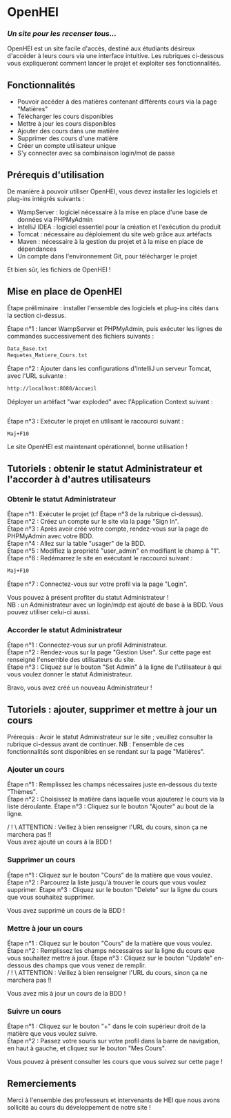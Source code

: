 # OpenHEI
### _Un site pour les recenser tous..._


OpenHEI est un site facile d'accès, destiné aux étudiants désireux d'accéder à leurs cours via une interface intuitive.
Les rubriques ci-dessous vous expliqueront comment lancer le projet et exploiter ses fonctionnalités.
## Fonctionnalités

- Pouvoir accéder à des matières contenant différents cours via la page "Matières"
- Télécharger les cours disponibles
- Mettre à jour les cours disponibles
- Ajouter des cours dans une matière
- Supprimer des cours d'une matière
- Créer un compte utilisateur unique
- S'y connecter avec sa combinaison login/mot de passe

## Prérequis d'utilisation

De manière à pouvoir utiliser OpenHEI, vous devez installer les logiciels et plug-ins intégrés suivants :

- WampServer : logiciel nécessaire à la mise en place d'une base de données via PHPMyAdmin
- IntelliJ IDEA : logiciel essentiel pour la création et l'exécution du produit
- Tomcat : nécessaire au déploiement du site web grâce aux artéfacts
- Maven : nécessaire à la gestion du projet et à la mise en place de dépendances
- Un compte dans l'environnement Git, pour télécharger le projet

Et bien sûr, les fichiers de OpenHEI !

## Mise en place de OpenHEI

Étape préliminaire : installer l'ensemble des logiciels et plug-ins cités dans la section ci-dessus.

Étape n°1 : lancer WampServer et PHPMyAdmin, puis exécuter les lignes de commandes successivement des fichiers suivants :
```sh
Data_Base.txt
Requetes_Matiere_Cours.txt
```

Étape n°2 : Ajouter dans les configurations d'IntelliJ un serveur Tomcat, avec l'URL suivante :
```sh
http://localhost:8080/Accueil
```
Déployer un artéfact "war exploded" avec l'Application Context suivant :
```sh

```

Étape n°3 : Exécuter le projet en utilisant le raccourci suivant :
```sh
Maj+F10
```
Le site OpenHEI est maintenant opérationnel, bonne utilisation !

## Tutoriels : obtenir le statut Administrateur et l'accorder à d'autres utilisateurs

### Obtenir le statut Administrateur
Étape n°1 : Exécuter le projet (cf Étape n°3 de la rubrique ci-dessus).  
Étape n°2 : Créez un compte sur le site via la page "Sign In".  
Étape n°3 : Après avoir créé votre compte, rendez-vous sur la page de PHPMyAdmin avec votre BDD.  
Étape n°4 : Allez sur la table "usager" de la BDD.  
Étape n°5 : Modifiez la propriété "user_admin" en modifiant le champ à "1".  
Étape n°6 : Redémarrez le site en exécutant le raccourci suivant :
```sh
Maj+F10
```
Étape n°7 : Connectez-vous sur votre profil via la page "Login".

Vous pouvez à présent profiter du statut Administrateur !  
NB : un Administrateur avec un login/mdp est ajouté de base à la BDD. Vous pouvez utiliser celui-ci aussi.

### Accorder le statut Administrateur 
Étape n°1 : Connectez-vous sur un profil Administrateur.  
Étape n°2 : Rendez-vous sur la page "Gestion User". Sur cette page est renseigné l'ensemble des utilisateurs du site.  
Étape n°3 : Cliquez sur le bouton "Set Admin" à la ligne de l'utilisateur à qui vous voulez donner le statut Administrateur.  

Bravo, vous avez créé un nouveau Administrateur !
## Tutoriels : ajouter, supprimer et mettre à jour un cours

Prérequis : Avoir le statut Administrateur sur le site ; veuillez consulter la rubrique ci-dessus avant de continuer.
NB : l'ensemble de ces fonctionnalités sont disponibles en se rendant sur la page "Matières".

### Ajouter un cours

Étape n°1 : Remplissez les champs nécessaires juste en-dessous du texte "Thèmes".  
Étape n°2 : Choisissez la matière dans laquelle vous ajouterez le cours via la liste déroulante.
Étape n°3 : Cliquez sur le bouton "Ajouter" au bout de la ligne.  


/ ! \ ATTENTION : Veillez à bien renseigner l'URL du cours, sinon ça ne marchera pas !!  
Vous avez ajouté un cours à la BDD !

### Supprimer un cours

Étape n°1 : Cliquez sur le bouton "Cours" de la matière que vous voulez.  
Étape n°2 : Parcourez la liste jusqu'à trouver le cours que vous voulez supprimer.
Étape n°3 : Cliquez sur le bouton "Delete" sur la ligne du cours que vous souhaitez supprimer.

Vous avez supprimé un cours de la BDD !

### Mettre à jour un cours

Étape n°1 : Cliquez sur le bouton "Cours" de la matière que vous voulez.  
Étape n°2 : Remplissez les champs nécessaires sur la ligne du cours que vous souhaitez mettre à jour.
Étape n°3 : Cliquez sur le bouton "Update" en-dessous des champs que vous venez de remplir.  
/ ! \ ATTENTION : Veillez à bien renseigner l'URL du cours, sinon ça ne marchera pas !!


Vous avez mis à jour un cours de la BDD !

### Suivre un cours

Étape n°1 : Cliquez sur le bouton "+" dans le coin supérieur droit de la matière que vous voulez suivre.  
Étape n°2 : Passez votre souris sur votre profil dans la barre de navigation, en haut à gauche, et cliquez sur le bouton "Mes Cours".

Vous pouvez à présent consulter les cours que vous suivez sur cette page !

## Remerciements
Merci à l'ensemble des professeurs et intervenants de HEI que nous avons sollicité au cours du développement de notre site !
